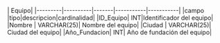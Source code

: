 


| Equipo|
|---------|----------|-------|-----------|-----------|
|campo    |tipo|descripcion|cardinalidad|
|ID_Equipo|	INT|Identificador del equipo|
|Nombre   |	VARCHAR(25)|	Nombre del equipo|
|Ciudad   |	VARCHAR(25)|	Ciudad del equipo|
|Año_Fundacion|	INT|	Año de fundación del equipo|
